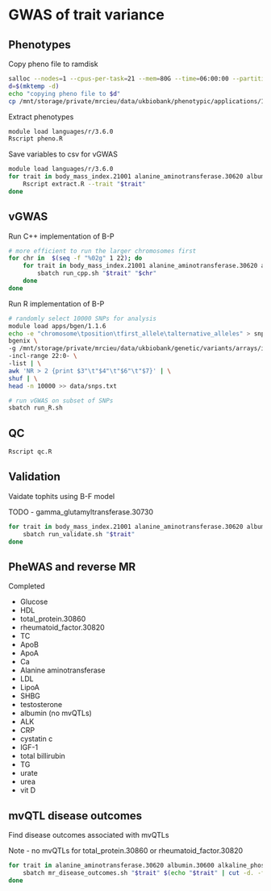 # GWAS of trait variance

## Phenotypes

Copy pheno file to ramdisk

```sh
salloc --nodes=1 --cpus-per-task=21 --mem=80G --time=06:00:00 --partition=mrcieu
d=$(mktemp -d)
echo "copying pheno file to $d"
cp /mnt/storage/private/mrcieu/data/ukbiobank/phenotypic/applications/15825/2019-05-02/data/data.33352.csv "$d"/
```

Extract phenotypes

```sh
module load languages/r/3.6.0
Rscript pheno.R
```

Save variables to csv for vGWAS

```sh
module load languages/r/3.6.0
for trait in body_mass_index.21001 alanine_aminotransferase.30620 albumin.30600 alkaline_phosphatase.30610 apolipoprotein_a.30630 apolipoprotein_b.30640 aspartate_aminotransferase.30650 c-reactive_protein.30710 calcium.30680 cholesterol.30690 creatinine.30700 cystatin_c.30720 direct_bilirubin.30660 gamma_glutamyltransferase.30730 glucose.30740 glycated_haemoglobin.30750 hdl_cholesterol.30760 igf-1.30770 ldl_direct.30780 lipoprotein_a.30790 oestradiol.30800 phosphate.30810 rheumatoid_factor.30820 shbg.30830 testosterone.30850 total_bilirubin.30840 total_protein.30860 triglycerides.30870 urate.30880 urea.30670 vitamin_d.30890; do
    Rscript extract.R --trait "$trait"
done
```

## vGWAS

Run C++ implementation of B-P

```sh
# more efficient to run the larger chromosomes first
for chr in  $(seq -f "%02g" 1 22); do
    for trait in body_mass_index.21001 alanine_aminotransferase.30620 albumin.30600 alkaline_phosphatase.30610 apolipoprotein_a.30630 apolipoprotein_b.30640 aspartate_aminotransferase.30650 c-reactive_protein.30710 calcium.30680 cholesterol.30690 creatinine.30700 cystatin_c.30720 direct_bilirubin.30660 gamma_glutamyltransferase.30730 glucose.30740 glycated_haemoglobin.30750 hdl_cholesterol.30760 igf-1.30770 ldl_direct.30780 lipoprotein_a.30790 oestradiol.30800 phosphate.30810 rheumatoid_factor.30820 shbg.30830 testosterone.30850 total_bilirubin.30840 total_protein.30860 triglycerides.30870 urate.30880 urea.30670 vitamin_d.30890; do
        sbatch run_cpp.sh "$trait" "$chr"
    done
done
```

Run R implementation of B-P

```sh
# randomly select 10000 SNPs for analysis
module load apps/bgen/1.1.6
echo -e "chromosome\tposition\tfirst_allele\talternative_alleles" > snps.txt
bgenix \
-g /mnt/storage/private/mrcieu/data/ukbiobank/genetic/variants/arrays/imputed/released/2018-09-18/data/dosage_bgen/data.chr22.bgen \
-incl-range 22:0- \
-list | \
awk 'NR > 2 {print $3"\t"$4"\t"$6"\t"$7}' | \
shuf | \
head -n 10000 >> data/snps.txt

# run vGWAS on subset of SNPs
sbatch run_R.sh
```

## QC

```sh
Rscript qc.R
```

## Validation

Vaidate tophits using B-F model

TODO - gamma_glutamyltransferase.30730

```sh
for trait in body_mass_index.21001 alanine_aminotransferase.30620 albumin.30600 alkaline_phosphatase.30610 apolipoprotein_a.30630 apolipoprotein_b.30640 aspartate_aminotransferase.30650 c-reactive_protein.30710 calcium.30680 cholesterol.30690 creatinine.30700 cystatin_c.30720 direct_bilirubin.30660 glucose.30740 glycated_haemoglobin.30750 hdl_cholesterol.30760 igf-1.30770 ldl_direct.30780 lipoprotein_a.30790 oestradiol.30800 phosphate.30810 rheumatoid_factor.30820 shbg.30830 testosterone.30850 total_bilirubin.30840 total_protein.30860 triglycerides.30870 urate.30880 urea.30670 vitamin_d.30890; do
    sbatch run_validate.sh "$trait"
done
```

## PheWAS and reverse MR

Completed
- Glucose
- HDL
- total_protein.30860
- rheumatoid_factor.30820
- TC
- ApoB
- ApoA
- Ca
- Alanine aminotransferase
- LDL
- LipoA
- SHBG
- testosterone
- albumin (no mvQTLs)
- ALK
- CRP
- cystatin c
- IGF-1
- total billirubin
- TG
- urate
- urea
- vit D

## mvQTL disease outcomes

Find disease outcomes associated with mvQTLs

Note - no mvQTLs for total_protein.30860 or rheumatoid_factor.30820

```sh
for trait in alanine_aminotransferase.30620 albumin.30600 alkaline_phosphatase.30610 apolipoprotein_a.30630 apolipoprotein_b.30640 aspartate_aminotransferase.30650 c-reactive_protein.30710 calcium.30680 cholesterol.30690 creatinine.30700 cystatin_c.30720 direct_bilirubin.30660 gamma_glutamyltransferase.30730 glucose.30740 glycated_haemoglobin.30750 hdl_cholesterol.30760 igf-1.30770 ldl_direct.30780 lipoprotein_a.30790 oestradiol.30800 phosphate.30810 shbg.30830 testosterone.30850 total_bilirubin.30840 triglycerides.30870 urate.30880 urea.30670 vitamin_d.30890; do
    sbatch mr_disease_outcomes.sh "$trait" $(echo "$trait" | cut -d. -f2 | sed 's/^/ukb-d-/g' | sed 's/$/_irnt/g')
done
```